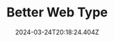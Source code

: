 ---
title: Better Web Type
url: https://betterwebtype.com
date: "2024-03-24T20:18:24.404Z"
collection:
  - Typography
type: Collections
kind: website
---